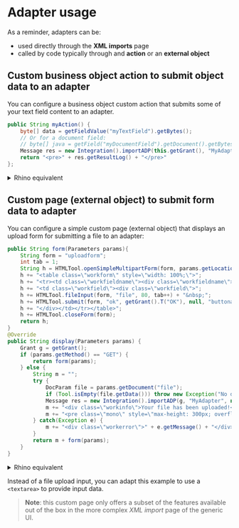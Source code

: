 Adapter usage
====================

As a reminder, adapters can be:
- used directly through the **XML imports** page
- called by code typically through and **action** or an **external object**


Custom business object action to submit object data to an adapter
---------------------------

You can configure a business object custom action that submits some of your text field content to an adapter.

```java
public String myAction() {
	byte[] data = getFieldValue("myTextField").getBytes();
	// Or for a document field:
	// byte[] java = getField("myDocumentField").getDocument().getBytes(true);
	Message res = new Integration().importADP(this.getGrant(), "MyAdapter", new ByteArrayInputStream(data), getName(), null);
	return "<pre>" + res.getResultLog() + "</pre>"
};
```

<details>
<summary>Rhino equivalent</summary>

```javascript
MyObject.myAction = function() {
	var data = this.getFieldValue("myTextField").getBytes();
	// Or for a document field:
	// var data = this.getField("myDocumentField").getDocument().getBytes(true);
	var res = new Integration().importADP(this.getGrant(), "MyAdapter", new ByteArrayInputStream(data), this.getName(), null);
	return "<pre>" + res.getResultLog() + "</pre>"
};
```

</details>

Custom page (external object) to submit form data to adapter
---------------------------

You can configure a simple custom page (external object) that displays an upload form for submitting a file to an adapter:

```Java
public String form(Parameters params){
	String form = "uploadform";
	int tab = 1;
	String h = HTMLTool.openSimpleMultipartForm(form, params.getLocation());
	h += "<table class=\"workform\" style=\"width: 100%;\">";
	h += "<tr><td class=\"workfieldname\"><div class=\"workfieldname\">" + getGrant().T("UPLOAD") + "</div></td>";
	h += "<td class=\"workfield\"><div class=\"workfield\">";
	h += HTMLTool.fileInput(form, "file", 80, tab++) + "&nbsp;";
	h += HTMLTool.submit(form, "ok", getGrant().T("OK"), null, "buttonaction", tab++);
	h += "</div></td></tr></table>";
	h += HTMLTool.closeForm(form);
	return h;
}
@Override
public String display(Parameters params) {
	Grant g = getGrant();
	if (params.getMethod() == "GET") {
		return form(params);
	} else {
		String m = "";
		try {
			DocParam file = params.getDocument("file");
			if (Tool.isEmpty(file.getData())) throw new Exception("No data");
			Message res = new Integration().importADP(g, "MyAdapter", new ByteArrayInputStream(file.getData()), file.getPath(), null);
			m += "<div class=\"workinfo\">Your file has been uploaded!</div>";
			m += "<pre class=\"mono\" style=\"max-height: 300px; overflow: auto;\">" +"\n" + res.getResultLog() + "</pre>";
		} catch(Exception e) {
			m += "<div class=\"workerror\">" + e.getMessage() + "</div>";
		}
		return m + form(params);
	}
} 
```

<details>
<summary>Rhino equivalent</summary>

```javascript
MyExternalObject.form = function(params) {
	var form = "uploadform";
	var tab = 1;
	var h = new HTMLTool.openSimpleMultipartForm(form, params.getLocation());
	h += "<table class=\"workform\" style=\"width: 100%;\">";
	h += "<tr><td class=\"workfieldname\"><div class=\"workfieldname\">" + this.getGrant().T("UPLOAD") + "</div></td>";
	h += "<td class=\"workfield\"><div class=\"workfield\">";
	h += HTMLTool.fileInput(form, "file", 80, tab++) + "&nbsp;";
	h += HTMLTool.submit(form, "ok", this.getGrant().T("OK"), null, "buttonaction", tab++);
	h += "</div></td></tr></table>";
	h += HTMLTool.closeForm(form, "file", "ok");
	return h;
};

MyExternalObject.display = function(params) {
	var g = this.getGrant();
	if (params.getMethod() == "GET") {
		return MyExternalObject.form.call(this, params);
	} else {
		var m = "";
		try {
			var file = params.getDocument("file");
			if (Tool.isEmpty(file.data)) throw new Exception("No data");
			var res = new Integration().importADP(g, "MyAdapter", new ByteArrayInputStream(data), file.path, null);
			m += "<div class=\"workinfo\">Your file has been uploaded!</div>";
			m += "<pre class=\"mono\" style=\"max-height: 300px; overflow: auto;\">" + res.getAdapterLog() + "\n" + res.getResultLog() + "</pre>"
		} catch(e) {
			m += "<div class=\"workerror\">" + e.message + "</div>"
		}
		return m + MyExternalObject.form.call(this, params);
	}
};
```

</details>

Instead of a file upload input, you can adapt this example to use a `<textarea>` to provide input data.

> **Note**: this custom page only offers a subset of the features available out of the box in the more complex _XML import_ page of the generic UI.